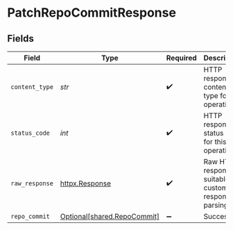 # PatchRepoCommitResponse


## Fields

| Field                                                            | Type                                                             | Required                                                         | Description                                                      |
| ---------------------------------------------------------------- | ---------------------------------------------------------------- | ---------------------------------------------------------------- | ---------------------------------------------------------------- |
| `content_type`                                                   | *str*                                                            | :heavy_check_mark:                                               | HTTP response content type for this operation                    |
| `status_code`                                                    | *int*                                                            | :heavy_check_mark:                                               | HTTP response status code for this operation                     |
| `raw_response`                                                   | [httpx.Response](https://www.python-httpx.org/api/#response)     | :heavy_check_mark:                                               | Raw HTTP response; suitable for custom response parsing          |
| `repo_commit`                                                    | [Optional[shared.RepoCommit]](../../models/shared/repocommit.md) | :heavy_minus_sign:                                               | Successful                                                       |